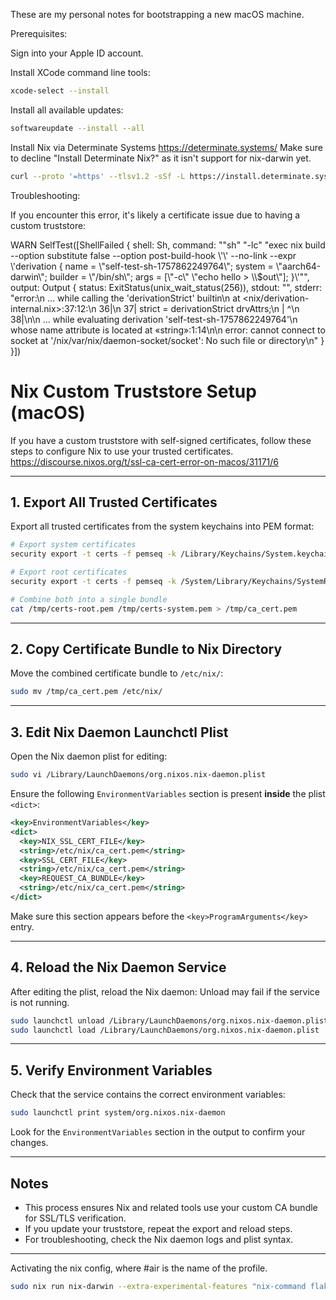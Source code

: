 These are my personal notes for bootstrapping a new macOS machine.

Prerequisites:

Sign into your Apple ID account.

Install XCode command line tools:

```sh
xcode-select --install
```

Install all available updates:

```sh
softwareupdate --install --all
```

Install Nix via Determinate Systems https://determinate.systems/
Make sure to decline "Install Determinate Nix?" as it isn't support for nix-darwin yet.

```sh
curl --proto '=https' --tlsv1.2 -sSf -L https://install.determinate.systems/nix | sh -s -- install
```

Troubleshooting:

If you encounter this error, it's likely a certificate issue due to having a custom truststore:

WARN SelfTest([ShellFailed { shell: Sh, command: "\"sh\" \"-lc\" \"exec nix build --option substitute false --option post-build-hook \\'\\' --no-link --expr \\'derivation { name = \\\"self-test-sh-1757862249764\\\"; system = \\\"aarch64-darwin\\\"; builder = \\\"/bin/sh\\\"; args = [\\\"-c\\\" \\\"echo hello > \\\\$out\\\"]; }\\'\"", output: Output { status: ExitStatus(unix_wait_status(256)), stdout: "", stderr: "error:\n … while calling the 'derivationStrict' builtin\n at <nix/derivation-internal.nix>:37:12:\n 36|\n 37| strict = derivationStrict drvAttrs;\n | ^\n 38|\n\n … while evaluating derivation 'self-test-sh-1757862249764'\n whose name attribute is located at «string»:1:14\n\n error: cannot connect to socket at '/nix/var/nix/daemon-socket/socket': No such file or directory\n" } }])

# Nix Custom Truststore Setup (macOS)

If you have a custom truststore with self-signed certificates, follow these steps to configure Nix to use your trusted certificates.
https://discourse.nixos.org/t/ssl-ca-cert-error-on-macos/31171/6

---

## 1. Export All Trusted Certificates

Export all trusted certificates from the system keychains into PEM format:

```sh
# Export system certificates
security export -t certs -f pemseq -k /Library/Keychains/System.keychain -o /tmp/certs-system.pem

# Export root certificates
security export -t certs -f pemseq -k /System/Library/Keychains/SystemRootCertificates.keychain -o /tmp/certs-root.pem

# Combine both into a single bundle
cat /tmp/certs-root.pem /tmp/certs-system.pem > /tmp/ca_cert.pem
```

---

## 2. Copy Certificate Bundle to Nix Directory

Move the combined certificate bundle to `/etc/nix/`:

```sh
sudo mv /tmp/ca_cert.pem /etc/nix/
```

---

## 3. Edit Nix Daemon Launchctl Plist

Open the Nix daemon plist for editing:

```sh
sudo vi /Library/LaunchDaemons/org.nixos.nix-daemon.plist
```

Ensure the following `EnvironmentVariables` section is present **inside** the plist `<dict>`:

```xml
<key>EnvironmentVariables</key>
<dict>
  <key>NIX_SSL_CERT_FILE</key>
  <string>/etc/nix/ca_cert.pem</string>
  <key>SSL_CERT_FILE</key>
  <string>/etc/nix/ca_cert.pem</string>
  <key>REQUEST_CA_BUNDLE</key>
  <string>/etc/nix/ca_cert.pem</string>
</dict>
```

Make sure this section appears before the `<key>ProgramArguments</key>` entry.

---

## 4. Reload the Nix Daemon Service

After editing the plist, reload the Nix daemon:
Unload may fail if the service is not running.

```sh
sudo launchctl unload /Library/LaunchDaemons/org.nixos.nix-daemon.plist
sudo launchctl load /Library/LaunchDaemons/org.nixos.nix-daemon.plist
````

---

## 5. Verify Environment Variables

Check that the service contains the correct environment variables:

```sh
sudo launchctl print system/org.nixos.nix-daemon
````

Look for the `EnvironmentVariables` section in the output to confirm your changes.

---

## Notes

- This process ensures Nix and related tools use your custom CA bundle for SSL/TLS verification.
- If you update your truststore, repeat the export and reload steps.
- For troubleshooting, check the Nix daemon logs and plist syntax.

---

Activating the nix config, where #air is the name of the profile.

```sh
sudo nix run nix-darwin --extra-experimental-features "nix-command flakes" -- switch --flake ~/dotfiles/nix#air
```
